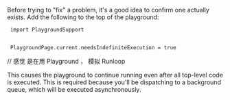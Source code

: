 
Before trying to "fix" a problem, it's a good idea to confirm one actually exists. Add the following to the top of the playground:

```
 import PlaygroundSupport
 
 
 PlaygroundPage.current.needsIndefiniteExecution = true
```

// 感觉 是在用 Playground ， 模拟 Runloop


This causes the playground to continue running even after all top-level code is executed. This is required because you'll be dispatching to a background queue, which will be executed asynchronously.
